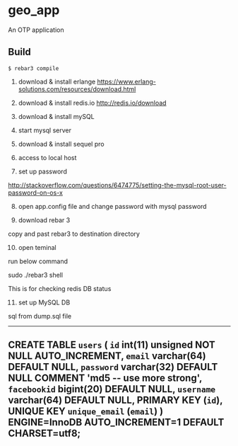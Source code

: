 geo_app
=====

An OTP application

Build
-----

    $ rebar3 compile



1. download & install erlange 
https://www.erlang-solutions.com/resources/download.html
2. download & install redis.io
http://redis.io/download
3. download & install mySQL

4. start mysql server

5. download & install sequel pro

6. access to local host

7. set up password

http://stackoverflow.com/questions/6474775/setting-the-mysql-root-user-password-on-os-x

8. open app.config file 
   and change password with mysql password

9. download rebar 3

copy and past rebar3 to destination directory

10. open teminal

run below command

sudo ./rebar3 shell


This is for checking redis DB status

11. set up MySQL DB

sql from dump.sql file

-------

CREATE TABLE `users` (
  `id` int(11) unsigned NOT NULL AUTO_INCREMENT,
  `email` varchar(64) DEFAULT NULL,
  `password` varchar(32) DEFAULT NULL COMMENT 'md5 -- use more strong',
  `facebookid` bigint(20) DEFAULT NULL,
  `username` varchar(64) DEFAULT NULL,
  PRIMARY KEY (`id`),
  UNIQUE KEY `unique_email` (`email`)
) ENGINE=InnoDB AUTO_INCREMENT=1 DEFAULT CHARSET=utf8;
-------


